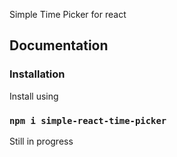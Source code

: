 Simple Time Picker for react

## Documentation

### Installation

Install using 

### `npm i simple-react-time-picker`

Still in progress
